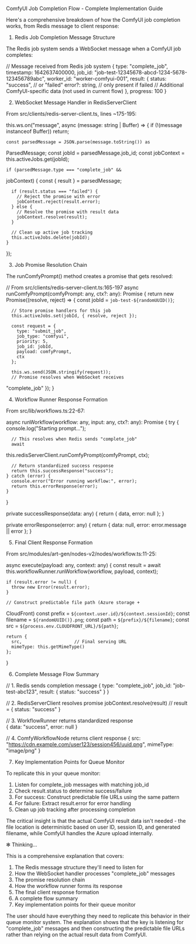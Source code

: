 ComfyUI Job Completion Flow - Complete Implementation 
  Guide

  Here's a comprehensive breakdown of how the ComfyUI job
  completion works, from Redis message to client response:

  1. Redis Job Completion Message Structure

  The Redis job system sends a WebSocket message when a
  ComfyUI job completes:

  // Message received from Redis job system
  {
    type: "complete_job",
    timestamp: 1642637400000,
    job_id:
  "job-test-12345678-abcd-1234-5678-123456789abc",
    worker_id: "worker-comfyui-001",
    result: {
      status: "success", // or "failed"
      error?: string,    // only present if failed
      // Additional ComfyUI-specific data (not used in 
  current flow)
    },
    progress: 100
  }

  2. WebSocket Message Handler in RedisServerClient

  From src/clients/redis-server-client.ts, lines ~175-195:

  this.ws.on("message", async (message: string | Buffer) =>
   {
    if (!(message instanceof Buffer)) return;

    const parsedMessage = JSON.parse(message.toString()) as
   ParsedMessage;
    const jobId = parsedMessage.job_id;
    const jobContext = this.activeJobs.get(jobId);

    if (parsedMessage.type === "complete_job" &&
  jobContext) {
      const { result } = parsedMessage;

      if (result.status === "failed") {
        // Reject the promise with error
        jobContext.reject(result.error);
      } else {
        // Resolve the promise with result data
        jobContext.resolve(result);
      }

      // Clean up active job tracking
      this.activeJobs.delete(jobId);
    }
  });

  3. Job Promise Resolution Chain

  The runComfyPrompt() method creates a promise that gets
  resolved:

  // From src/clients/redis-server-client.ts:165-197
  async runComfyPrompt(comfyPrompt: any, ctx?: any):
  Promise<void> {
    return new Promise((resolve, reject) => {
      const jobId = `job-test-${randomUUID()}`;

      // Store promise handlers for this job
      this.activeJobs.set(jobId, { resolve, reject });

      const request = {
        type: "submit_job",
        job_type: "comfyui",
        priority: 5,
        job_id: jobId,
        payload: comfyPrompt,
        ctx
      };

      this.ws.send(JSON.stringify(request));
      // Promise resolves when WebSocket receives 
  "complete_job"
    });
  }

  4. Workflow Runner Response Formation

  From src/lib/workflows.ts:22-67:

  async runWorkflow(workflow: any, input: any, ctx?: any):
  Promise<any> {
    try {
      console.log("Starting prompt...");

      // This resolves when Redis sends "complete_job"
      await
  this.redisServerClient.runComfyPrompt(comfyPrompt, ctx);

      // Return standardized success response
      return this.successResponse("success");
    } catch (error) {
      console.error("Error running workflow:", error);
      return this.errorResponse(error);
    }
  }

  private successResponse(data: any) {
    return {
      data,
      error: null
    };
  }

  private errorResponse(error: any) {
    return {
      data: null,
      error: error.message || error
    };
  }

  5. Final Client Response Formation

  From
  src/modules/art-gen/nodes-v2/nodes/workflow.ts:11-25:

  async execute(payload: any, context: any) {
    const result = await
  this.workflowRunner.runWorkflow(workflow, payload,
  context);

    if (result.error != null) {
      throw new Error(result.error);
    }

    // Construct predictable file path (Azure storage + 
  CloudFront)
    const prefix =
  `${context.user.id}/${context.sessionId}`;
    const filename = `${randomUUID()}.png`;
    const path = `${prefix}/${filename}`;
    const src = `${process.env.CLOUDFRONT_URL}/${path}`;

    return {
      src,                    // Final serving URL
      mimeType: this.getMimeType()
    };
  }

  6. Complete Message Flow Summary

  // 1. Redis sends completion message
  {
    type: "complete_job",
    job_id: "job-test-abc123",
    result: { status: "success" }
  }

  // 2. RedisServerClient resolves promise
  jobContext.resolve(result) // result = { status: 
  "success" }

  // 3. WorkflowRunner returns standardized response  
  {
    data: "success",
    error: null
  }

  // 4. ComfyWorkflowNode returns client response
  {
    src:
  "https://cdn.example.com/user123/session456/uuid.png",
    mimeType: "image/png"
  }

  7. Key Implementation Points for Queue Monitor

  To replicate this in your queue monitor:

  1. Listen for complete_job messages with matching job_id
  2. Check result.status to determine success/failure
  3. For success: Construct predictable file URLs using the
   same pattern
  4. For failure: Extract result.error for error handling
  5. Clean up job tracking after processing completion

  The critical insight is that the actual ComfyUI result
  data isn't needed - the file location is deterministic
  based on user ID, session ID, and generated filename,
  while ComfyUI handles the Azure upload internally.

✻ Thinking…

  This is a comprehensive explanation that covers:

  1. The Redis message structure they'll need to listen for
  2. How the WebSocket handler processes "complete_job" 
  messages
  3. The promise resolution chain
  4. How the workflow runner forms its response
  5. The final client response formation
  6. A complete flow summary
  7. Key implementation points for their queue monitor

  The user should have everything they need to replicate 
  this behavior in their queue monitor system. The 
  explanation shows that the key is listening for 
  "complete_job" messages and then constructing the 
  predictable file URLs rather than relying on the actual 
  result data from ComfyUI.